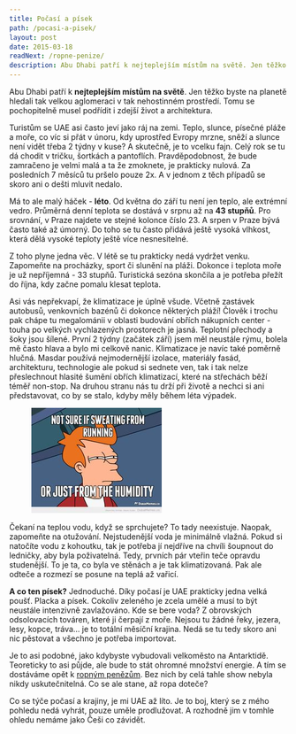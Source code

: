 ```yaml
---
title: Počasí a písek
path: /pocasi-a-pisek/
layout: post
date: 2015-03-18
readNext: /ropne-penize/
description: Abu Dhabi patří k nejteplejším místům na světě. Jen těžko byste na planetě hledali tak velkou aglomeraci v tak nehostinném prostředí. Tomu se pochopitelně musel podřídit i zdejší život a architektura.
---
```


Abu Dhabi patří k **nejteplejším místům na světě**. Jen těžko byste na planetě hledali tak velkou aglomeraci v tak nehostinném prostředí. Tomu se pochopitelně musel podřídit i zdejší život a architektura.

Turistům se UAE asi často jeví jako ráj na zemi. Teplo, slunce, písečné pláže a moře, co víc si přát v únoru, kdy uprostřed Evropy mrzne, sněží a slunce není vidět třeba 2 týdny v kuse? A skutečně, je to vcelku fajn. Celý rok se tu dá chodit v tričku, šortkách a pantoflích. Pravděpodobnost, že bude zamračeno je velmi malá a ta že zmoknete, je prakticky nulová. Za posledních 7 měsíců tu pršelo pouze 2x. A v jednom z těch případů se skoro ani o dešti mluvit nedalo.

Má to ale malý háček - **léto**. Od května do září tu není jen teplo, ale extrémní vedro. Průměrná denní teplota se dostává v srpnu až na **43 stupňů**. Pro srovnání, v Praze najdete ve stejné kolonce číslo 23. A srpen v Praze bývá často také až úmorný. Do toho se tu často přidává ještě vysoká vlhkost, která dělá vysoké teploty ještě více nesnesitelné.

Z toho plyne jedna věc. V létě se tu prakticky nedá vydržet venku. Zapomeňte na procházky, sport či slunění na pláži. Dokonce i teplota moře je už nepříjemná - 33 stupňů. Turistická sezóna skončila a je potřeba přežít do října, kdy začne pomalu klesat teplota.

Asi vás nepřekvapí, že klimatizace je úplně všude. Včetně zastávek autobusů, venkovních bazénů či dokonce některých pláží! Člověk i trochu pak chápe tu megalománii v oblasti budování obřích nákupních center - touha po velkých vychlazených prostorech je jasná. Teplotní přechody a šoky jsou šílené. První 2 týdny (začátek září) jsem měl neustále rýmu, bolela mě často hlava a bylo mi celkově nanic. Klimatizace je navíc také poměrně hlučná. Masdar používá nejmodernější izolace, materiály fasád, architekturu, technologie ale pokud si sednete ven, tak i tak nelze přeslechnout hlasité šumění obřích klimatizací, které na střechách běží téměř non-stop. Na druhou stranu nás tu drží při životě a nechci si ani představovat, co by se stalo, kdyby měly během léta výpadek.

<figure class="floatLeft">
  <img src="notsure.jpg" />
</figure>

Čekaní na teplou vodu, když se sprchujete? To tady neexistuje. Naopak, zapomeňte na otužování. Nejstudenější voda je minimálně vlažná. Pokud si natočíte vodu z kohoutku, tak je potřeba jí nejdříve na chvíli šoupnout do ledničky, aby byla poživatelná. Tedy, prvních pár vteřin teče opravdu studenější. To je ta, co byla ve stěnách a je tak klimatizovaná. Pak ale odteče a rozmezí se posune na teplá až vařicí.

**A co ten písek?** Jednoduché. Díky počasí je UAE prakticky jedna velká poušť. Placka a písek. Cokoliv zeleného je zcela umělé a musí to být neustále intenzivně zavlažováno. Kde se bere voda? Z obrovských odsolovacích továren, které ji čerpají z moře. Nejsou tu žádné řeky, jezera, lesy, kopce, tráva... je to totální měsíční krajina. Nedá se tu tedy skoro ani nic pěstovat a všechno je potřeba importovat.

Je to asi podobné, jako kdybyste vybudovali velkoměsto na Antarktidě. Teoreticky to asi půjde, ale bude to stát ohromné množství energie. A tím se dostáváme opět k [ropným penězům](http://blog.miksu.cz/ropne-penize/). Bez nich by celá tahle show nebyla nikdy uskutečnitelná. Co se ale stane, až ropa doteče?

Co se týče počasí a krajiny, je mi UAE až líto. Je to boj, který se z mého pohledu nedá vyhrát, pouze uměle prodlužovat. A rozhodně jim v tomhle ohledu nemáme jako Češi co závidět.
